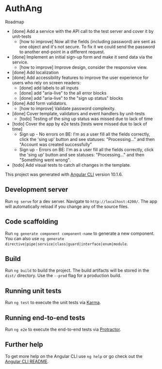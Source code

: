 # AuthAng

Roadmap
* [done] Add a service with the API call to the test server and cover it by unit-tests
  * [how to improve] Now all the fields (including password) are sent as one object and it's not secure. To fix it we could send the password to another end-point in a different request.
* [done] Implement an initial sign-up form and make it send data via the service.
  * [how to improve] Improve design, consider the responsive view.
* [done] Add localization
* [done] Add accessibility features to improve the user experience for users who rely on screen readers:
  * [done] add labels to all inputs
  * [done] add "aria-live" to the all error blocks
  * [done] add "aria-live" to the "sign up status" blocks
* [done] Add form validators.
  * [how to improve] Validate password complexity.
* [done] Cover template, validators and event handlers by unit-tests
  * [todo] Testing of the sing up status was missed due to lack of time
* [todo] Cover the app by e2e tests [tests were missed due to lack of time]
  * Sign up - No errors on BE: I'm as a user fill all the fields correctly, click the 'sing up' button and see statuses: "Processing..." and then "Account was created successfully"
  * Sign up - Errors on BE: I'm as a user fill all the fields correctly, click the 'sing up' button and see statuses: "Processing..." and then "Something went wrong".
* [todo] Add visual tests to catch all changes in the template.

This project was generated with [Angular CLI](https://github.com/angular/angular-cli) version 10.1.6.

## Development server

Run `ng serve` for a dev server. Navigate to `http://localhost:4200/`. The app will automatically reload if you change any of the source files.

## Code scaffolding

Run `ng generate component component-name` to generate a new component. You can also use `ng generate directive|pipe|service|class|guard|interface|enum|module`.

## Build

Run `ng build` to build the project. The build artifacts will be stored in the `dist/` directory. Use the `--prod` flag for a production build.

## Running unit tests

Run `ng test` to execute the unit tests via [Karma](https://karma-runner.github.io).

## Running end-to-end tests

Run `ng e2e` to execute the end-to-end tests via [Protractor](http://www.protractortest.org/).

## Further help

To get more help on the Angular CLI use `ng help` or go check out the [Angular CLI README](https://github.com/angular/angular-cli/blob/master/README.md).
